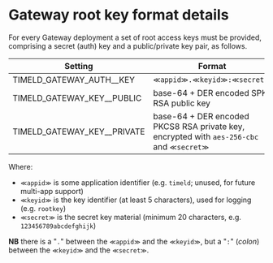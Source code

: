 # Gateway root key format details

For every Gateway deployment a set of root access keys must be provided, comprising a secret (auth) key and a public/private key pair, as follows.

| Setting                     | Format                                                                                   |
|-----------------------------|------------------------------------------------------------------------------------------|
| TIMELD_GATEWAY_AUTH__KEY    | `≪appid≫.≪keyid≫:≪secret≫`                                                               |
| TIMELD_GATEWAY_KEY__PUBLIC  | base-64 + DER encoded SPKI RSA public key                                                |
| TIMELD_GATEWAY_KEY__PRIVATE | base-64 + DER encoded PKCS8 RSA private key, encrypted with `aes-256-cbc` and `≪secret≫` |

Where:
- `≪appid≫` is some application identifier (e.g. `timeld`; unused, for future multi-app support)
- `≪keyid≫` is the key identifier (at least 5 characters), used for logging (e.g. `rootkey`)
- `≪secret≫` is the secret key material (minimum 20 characters, e.g. `123456789abcdefghijk`)

**NB** there is a "`.`" between the `≪appid≫` and the `≪keyid≫`, but a "`:`" (*colon*) between the `≪keyid≫` and the `≪secret≫`.
